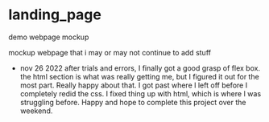 # landing_page
demo webpage mockup

mockup webpage that i may or may not continue to add stuff

- nov 26 2022
after trials and errors, I finally got a good grasp of flex box. the html section is what was really getting me, but I figured it out for the most part. Really happy about that. I got past where I left off before I completely redid the css. I fixed thing up with html, which is where I was struggling before. Happy and hope to complete this project over the weekend.
